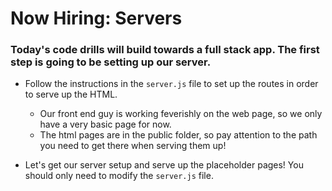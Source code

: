 # Now Hiring: Servers

### Today's code drills will build towards a full stack app. The first step is going to be setting up our server.

* Follow the instructions in the `server.js` file to set up the routes in order to serve up the HTML. 
    * Our front end guy is working feverishly on the web page, so we only have a very basic page for now.
    * The html pages are in the public folder, so pay attention to the path you need to get there when serving them up!

* Let's get our server setup and serve up the placeholder pages! You should only need to modify the `server.js` file.